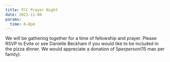 ```yaml
---
title: FCC Prayer Night
date: 2023-11-08
params:
  time: 6–8pm
---
```


We will be gathering together for a time of fellowship and prayer. Please RSVP to Evite or see Danielle Beckham if you would like to be included in the pizza dinner. We would appreciate a donation of $5 per person ($15 max per family).

<!--more-->
